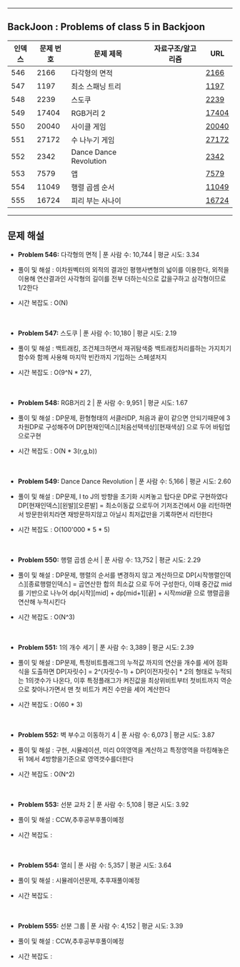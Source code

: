 
---

## BackJoon : Problems of class 5 in Backjoon

| 인덱스 | 문제 번호 | 문제 제목                   | 자료구조/알고리즘 | URL |
|--------|------------|-----------------------------|------------------|------------------------------------------------|
| 546    | 2166       | 다각형의 면적               |                  | [2166](https://www.acmicpc.net/problem/2166)   |
| 547    | 1197       | 최소 스패닝 트리             |                  | [1197](https://www.acmicpc.net/problem/1197)   |
| 548    | 2239       | 스도쿠                       |                  | [2239](https://www.acmicpc.net/problem/2239)   |
| 549    | 17404      | RGB거리 2                    |                  | [17404](https://www.acmicpc.net/problem/17404) |
| 550    | 20040      | 사이클 게임                  |                  | [20040](https://www.acmicpc.net/problem/20040) |
| 551    | 27172      | 수 나누기 게임               |                  | [27172](https://www.acmicpc.net/problem/27172) |
| 552    | 2342       | Dance Dance Revolution       |                  | [2342](https://www.acmicpc.net/problem/2342)   |
| 553    | 7579       | 앱                           |                  | [7579](https://www.acmicpc.net/problem/7579)   |
| 554    | 11049      | 행렬 곱셈 순서               |                  | [11049](https://www.acmicpc.net/problem/11049) |
| 555    | 16724      | 피리 부는 사나이            |                  | [16724](https://www.acmicpc.net/problem/16724) |

---

## 문제 해설

- **Problem 546:**  다각형의 면적 | 푼 사람 수: 10,744 | 평균 시도: 3.34
- 풀이 및 해설 : 이차원벡터의 외적의 결과인 평행사변형의 넓이를 이용한다, 외적을 이용해 연산결과인 사각형의 길이를 전부 더하는식으로 값을구하고 삼각형이므로 1/2한다
- 시간 복잡도  : O(N)
<br><br><br>

- **Problem 547:**  스도쿠 | 푼 사람 수: 10,180 | 평균 시도: 2.19
- 풀이 및 해설 : 백트래킹, 조건체크하면서 재귀탐색중 백트래킹처리를하는 가지치기함수와 함께 사용해 마지막 빈칸까지 기입하는 스페셜저지
- 시간 복잡도  : O(9^N * 27),
<br><br><br>

- **Problem 548:**  RGB거리 2 | 푼 사람 수: 9,951 | 평균 시도: 1.67
- 풀이 및 해설 : DP문제, 환형형태의 서클러DP, 처음과 끝이 같으면 안되기때문에 3차원DP로 구성해주어 DP[현재인덱스][처음선택색상][현재색상] 으로 두어 바텀업으로구현
- 시간 복잡도  : O(N * 3(r,g,b))
<br><br><br>

- **Problem 549:** Dance Dance Revolution | 푼 사람 수: 5,166 | 평균 시도: 2.60
- 풀이 및 해설 : DP문제, I to J의 방향을 초기화 시켜놓고 탑다운 DP로 구현하였다 DP[현재인덱스][왼발][오른발] = 최소이동값 으로두어 기저조건에서 0을 리턴하면서 방문한위치라면 재방문하지않고 아닐시 최저값만을 기록하면서 리턴한다
- 시간 복잡도  : O(100'000 * 5 * 5)
<br><br><br>

- **Problem 550:**  행렬 곱셈 순서 | 푼 사람 수: 13,752 | 평균 시도: 2.29
- 풀이 및 해설 : DP문제, 행렬의 순서를 변경하지 않고 계산하므로 DP[시작행렬인덱스][종료행렬인덱스] = 곱연산한 합의 최소값 으로 두어 구성한다, 이때 중간값 mid를 기반으로 나누어 dp[시작][mid] + dp[mid+1][끝] + 시작*mid*끝 으로 행렬곱을연산해 누적시킨다
- 시간 복잡도  : O(N^3) 
<br><br><br>

- **Problem 551:**  1의 개수 세기 | 푼 사람 수: 3,389 | 평균 시도: 2.39
- 풀이 및 해설 : DP문제, 특정비트플래그의 누적값 까지의 연산을 개수를 세어 점화식을 도출하면 DP[자릿수] = 2^(자릿수-1) + DP[이전자릿수] * 2의 형태로 누적되는 1의갯수가 나온다, 이후 특정플래그가 켜진값을 최상위비트부터 첫비트까지 역순으로
찾아나가면서 맨 첫 비트가 켜진 수만을 세어 계산한다
- 시간 복잡도  : O(60 * 3)
<br><br><br>

- **Problem 552:** 벽 부수고 이동하기 4 | 푼 사람 수: 6,073 | 평균 시도: 3.87
- 풀이 및 해설 : 구현, 시뮬레이션, 미리 0의영역을 계산하고 특정영역을 마킹해놓은뒤 1에서 4방향을기준으로 영역갯수를더한다
- 시간 복잡도  : O(N^2)
<br><br><br>

- **Problem 553:** 선분 교차 2 | 푼 사람 수: 5,108 | 평균 시도: 3.92
- 풀이 및 해설 : CCW,추후공부후풀이예정
- 시간 복잡도  : 
<br><br><br>

- **Problem 554:**  열쇠 | 푼 사람 수: 5,357 | 평균 시도: 3.64
- 풀이 및 해설 : 시뮬레이션문제, 추후재풀이예정 
- 시간 복잡도  : 
<br><br><br>

- **Problem 555:**  선분 그룹 | 푼 사람 수: 4,152 | 평균 시도: 3.39
- 풀이 및 해설 : CCW,추후공부후풀이예정
- 시간 복잡도  : 
<br><br><br>

